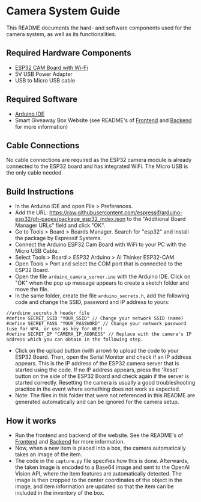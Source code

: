 # Camera System Guide

This README documents the hard- and software components used for the camera system, as well as its functionalities.

## Required Hardware Components
- [ESP32 CAM Board with Wi-Fi](https://www.amazon.de/ESP32-CAM-Bluetooth-Entwicklungsplatine-Schnittstelle-kompatibel/dp/B0CSZ8HPJ2/ref=sr_1_1_sspa?__mk_de_DE=%C3%85M%C3%85%C5%BD%C3%95%C3%91&crid=B4Z98LMZ1LOT&dib=eyJ2IjoiMSJ9.UCE12gZhdtibr8m_hOSyWm2AAK8xQk11jABV8Ar9UokWPhhkv--RHmxWCdu_HladP2lCY44SrwPE2dv3SfAA--vWWUDBqGZGotV4eVr_fEQO04PIxy-oUjRyY-5o1nZ-EGZheH4bF-LZldaB_tkV5q10vw9FMVvbuUX6-QkqTRJGKcKYHQ1OZhGYRYZlXyJgrIlO9iqS3ueL3cpCi0JCM4HhUMmTWpttW_gtEETUdsc.CNxW9M26eFWRVAXFhfNyvn8_LVeGvdn_VpTn_VsNxb4&dib_tag=se&keywords=esp32%2Bcam%2Bboard&qid=1738067554&sprefix=esp32%2Bcam%2Bboard%2Caps%2C87&sr=8-1-spons&sp_csd=d2lkZ2V0TmFtZT1zcF9hdGY&th=1)
- 5V USB Power Adapter
- USB to Micro USB cable

## Required Software

- [Arduino IDE](https://www.arduino.cc/en/software)
- Smart Giveaway Box Website (see README's of [Frontend](https://github.com/CathSara/SDIL-Project/tree/main/website-sharingbox) and [Backend](https://github.com/CathSara/SDIL-Project/tree/main/backend) for more information)

## Cable Connections

No cable connections are required as the ESP32 camera module is already connected to the ESP32 board and has integrated WiFi. The Micro USB is the only cable needed.

## Build Instructions

- In the Arduino IDE and open File > Preferences.
- Add the URL: https://raw.githubusercontent.com/espressif/arduino-esp32/gh-pages/package_esp32_index.json to the "Additional Board Manager URLs" field and click "OK".
- Go to Tools > Board > Boards Manager. Search for "esp32" and install the package by Espressif Systems.
- Connect the Arduino ESP32 Cam Board with WiFi to your PC with the Micro USB Cable.
- Select Tools > Board > ESP32 Arduino > AI Thinker ESP32-CAM.
- Open Tools > Port and select the COM port that is connected to the ESP32 Board.
- Open the file `arduino_camera_server.ino` with the Arduino IDE. Click on "OK" when the pop up message appears to create a sketch folder and move the file.
- In the same folder, create the file `arduino_secrets.h`, add the following code and change the SSID, password and IP address to yours:
```
//arduino_secrets.h header file
#define SECRET_SSID "YOUR_SSID" // Change your network SSID (name)
#define SECRET_PASS "YOUR_PASSWORD" // Change your network password (use for WPA, or use as key for WEP)
#define SECRET_IP "CAMERA_IP_ADDRESS" // Replace with the camera's IP address which you can obtain in the following step.
```
- Click on the upload button (with arrow) to upload the code to your ESP32 Board. Then, open the Serial Monitor and check if an IP address appears. This is the IP address of the ESP32 camera server that is started using the code. If no IP address appears, press the 'Reset' button on the side of the ESP32 Board and check again if the server is started correctly. Resetting the camera is usually a good troubleshooting practice in the event where something does not work as expected.
- Note: The files in this folder that were not referenced in this README are generated automatically and can be ignored for the camera setup.

## How it works

- Run the frontend and backend of the website. See the README's of [Frontend](https://github.com/CathSara/SDIL-Project/tree/main/website-sharingbox) and [Backend](https://github.com/CathSara/SDIL-Project/tree/main/backend) for more information.
- Now, when a new item is placed into a box, the camera automatically takes an image of the item.
- The code in the `capture.py` file specifies how this is done. Afterwards, the taken image is encoded to a Base64 image and sent to the OpenAI Vision API, where the item features are automatically detected. The image is then cropped to the center coordinates of the object in the image, and item information are updated so that the item can be included in the inventory of the box.